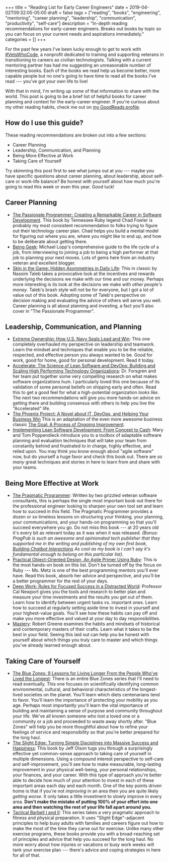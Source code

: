 +++
title = "Reading List for Early Career Engineers"
date = 2019-04-02T09:32:05-05:00
draft = false
tags = ["reading", "books", "engineering", "mentoring", "career planning", "leadership", "communication", "productivity", "self-care"]
description = "In-depth reading recommendations for early-career engineers. Breaks out books by topic so you can focus on your current needs and aspirations immediately."
categories = []
+++

For the past few years I've been lucky enough to get to work with [#VetsWhoCode](https://vetswhocode.io/), a nonprofit dedicated to training and supporting veterans in transitioning to careers as civilian technologists. Talking with a current mentoring partner has had me suggesting an unreasonable number of interesting books. Each of the books we read help us become better, more capable people but no one's going to have time to read all the books I've read --- you've got your own life to live!

With that in mind, I'm writing up some of that information to share with the world. This post is going to be a brief list of helpful books for career planning and context for the early-career engineer. If you're curious about my other reading habits, check me out on [my GoodReads profile](https://www.goodreads.com/author/show/19017816.Daniel_Pritchett).

## How do I use this guide?

These reading recommendations are broken out into a few sections:

* Career Planning
* Leadership, Communication, and Planning
* Being More Effective at Work
* Taking Care of Yourself

Try skimming this post first to see what jumps out at you --- maybe you have specific questions about career planning, about leadership, about self-care or work-life balance? Be honest with yourself about how much you're going to read this week or even this year. Good luck!

## Career Planning

* [The Passionate Programmer: Creating a Remarkable Career in Software Development](https://pragprog.com/book/cfcar2/the-passionate-programmer). This book by Tennessee Ruby legend Chad Fowler is probably my most consistent recommendation to folks trying to figure out their technology career plan. Chad helps you build a mental model for figuring out where you are, where you might like to end up, and how to be deliberate about getting there.
* [Being Geek](http://www.beinggeek.com/): Michael Lopp's comprehensive guide to the life cycle of a job, from interviewing to joining a job to being a high performer at that job to planning your next moves. Lots of gems here from an industry veteran and excellent blogger.
* [Skin in the Game: Hidden Asymmetries in Daily Life](https://smile.amazon.com/Skin-Game-Hidden-Asymmetries-Daily-ebook/dp/B075HYVP7C/ref=tmm_kin_swatch_0?_encoding=UTF8&qid=&sr=&sa-no-redirect=1): This in classic by Nassim Taleb takes a provocative look at the incentives and rewards underlying the decisions we make with our time and our money. Perhaps more interesting is its look at the decisions we make with *other people's money*. Taleb's brash style will not be for everyone, but I got a lot of value out of this book. Adopting some of Taleb's perspective on decision making and evaluating the advice of others will serve you well. Career planning is all about planning and investing, a fact you'll also cover in "The Passionate Programmer".

## Leadership, Communication, and Planning

* [Extreme Ownership: How U.S. Navy Seals Lead and Win](https://smile.amazon.com/Extreme-Ownership-U-S-Navy-SEALs-ebook/dp/B00VE4Y0Z2?sa-no-redirect=1): This one completely overhauled my perspective on leadership and teamwork. Learn the mindset and techniques that enable you to be the reliable, respected, and effective person you always wanted to be. Good for work, good for home, good for personal development. Read it today.
* [Accelerate: The Science of Lean Software and DevOps: Building and Scaling High Performing Technology Organizations](https://smile.amazon.com/Accelerate-Software-Performing-Technology-Organizations/dp/1942788339?sa-no-redirect=1): Dr. Forsgren and her team put together some very compelling research on what makes software organizations hum. I particularly loved this one because of its validation of some personal beliefs on shipping early and often. Read this to get a good feel for what a high-potential organization _looks like_. The next two recommendations will give you more hands-on advice on getting there and building consensus with others to help you live the "Accelerated" life.
* [The Phoenix Project: A Novel about IT, DevOps, and Helping Your Business Win](https://www.amazon.com/Phoenix-Project-DevOps-Helping-Business/dp/0988262592) This is an adaptation of the even more awesome business classic [The Goal: A Process of Ongoing Improvement](https://www.amazon.com/Goal-Process-Ongoing-Improvement/dp/0884271951).
* [Implementing Lean Software Development: From Concept to Cash](https://smile.amazon.com/gp/product/0321437381/ref=dbs_a_def_rwt_bibl_vppi_i1): Mary and Tom Poppendieck introduce you to a toolbox of adaptable software planning and evaluation techniques that will take your team from constantly behind and frustrated to in charge, highly effective, and relied upon. You may think you know enough about "agile software" now, but do yourself a huge favor and check this book out. There are *so many* great techniques and stories in here to learn from and share with your teams.

## Being More Effective at Work

* [The Pragmatic Programmer](https://pragprog.com/book/tpp/the-pragmatic-programmer): Written by two grizzled veteran software consultants, this is perhaps the single most important book out there for the professional engineer looking to sharpen your own tool set and learn how to succeed in this field. The Pragmatic Programmer provides a dozen or so timeless lessons on structuring your thinking, your planning, your communications, and your hands-on programming so that you'll succeed everywhere you go. Do not miss this book --- at 20 years old it's every bit as relevant today as it was when it was released. _(Bonus: PragPub is such an awesome and opinionated tech publisher that they supported me in the writing and publishing of my own first book, [Building Chatbot Interactions](https://pragprog.com/book/dpchat/build-chatbot-interactions) As cool as my book is I can't say it's fundamental enough to belong on this particular list)._
* [Practical Object-Oriented Design, An Agile Primer Using Ruby](https://www.poodr.com/): This is the most hands-on book on this list. Don't be turned off by the focus on Ruby --- Ms. Metz is one of the best programming mentors you'll ever have. Read this book, absorb her advice and perspective, and you'll be a better programmer for the rest of your days.
* [Deep Work: Rules for Focused Success in a Distracted World](https://smile.amazon.com/dp/B00X47ZVXM/ref=dp-kindle-redirect?_encoding=UTF8&btkr=1): Professor Cal Newport gives you the tools and research to better plan and measure your time investments and the results you get out of them. Learn how to identify between urgent tasks vs. important ones. Learn how to succeed at regularly setting aside time to invest in yourself and your highest-value goals.  You'll see how these habits can pay off and make you more effective and valued at your day to day responsibilities.
* [Mastery](https://smile.amazon.com/dp/B007V65PBK/ref=dp-kindle-redirect?_encoding=UTF8&btkr=1): Robert Greene examines the habits and mindsets of historical and contemporary masters of their crafts. Learn what it takes to be the best in your field. Seeing this laid out can help you be honest with yourself about which things you truly care to master and which things you've already learned enough about.

## Taking Care of Yourself

* [The Blue Zones: 9 Lessons for Living Longer From the People Who've Lived the Longest](https://smile.amazon.com/Blue-Zones-Second-Lessons-Longest-ebook/dp/B007WL6D60/ref=sr_1_1?keywords=blue+zones&qid=1554218409&s=digital-text&sr=1-1): There is an entire Blue Zones series that I'll need to read eventually. This one focuses on scientifically identifying common environmental, cultural, and behavioral characteristics of the longest-lived societies on the planet. You'll learn which diets centenarians tend to favor. You'll learn the importance of protecting your mobility as you age. Perhaps most importantly you'll learn the vital importance of building and maintaining a sense of purpose and community throughout your life. We've all known someone who lost a loved one or a community or a job and proceeded to waste away shortly after. "Blue Zones" will help you be more thoughtful about how to refine your feelings of service and responsibility so that you're better prepared for the long haul.
* [The Slight Edge: Turning Simple Disciplines into Massive Success and Happiness](https://smile.amazon.com/dp/B07G2D82DM/ref=dp-kindle-redirect?_encoding=UTF8&btkr=1): This book by Jeff Olson tugs you through a surprisingly effective yet common-sense approach to taking care of yourself in multiple dimensions. Using a compound interest perspective to self-care and self-improvement, you'll see how to make measurable, long-lasting improvement in your physical well-being, your personal relationships, your finances, and your career. With this type of approach you're better able to decide how much of your attention to invest in each of these important areas each day and each month. One of the key points driven home is that if you're not *improving* in an area then you are quite likely *getting worse*. It only takes a little investment to slowly improve in every area. __Don't make the mistake of putting 100% of your effort into one area and then watching the rest of your life fall apart around you.__
* [Tactical Barbell I and II](http://www.tacticalbarbell.com/store/): This series takes a very pragmatic approach to fitness and physical preparation. It uses "Slight Edge"-adjacent principles to help busy adults with families and careers figure out how to make the most of the time they carve out for exercise. Unlike many other exercise programs, these books provide you with a broad-reaching set of principles and advice that help you succeed for the long haul. No more worry about how injuries or vacations or busy work weeks will tank your exercise plan --- there's advice and coping strategies in here for all of that.

